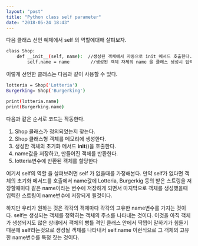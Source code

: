 ```yaml
---
layout: "post"
title: "Python class self parameter"
date: "2018-05-24 18:43"
---
```


다음 클래스 선언 예제에서 self 의 역할에대해 살펴보자.

```bash
class Shop:
    def __init__(self, name):  //생성된 객체에서 자동으로 init 메서드 호출한다.
        self.name = name        //생성된 객체 자체의 name 을 클래스 생성시 입력한 name으로 바꾼다.

```

이렇게 선언한 클래스는 다음과 같이 사용할 수 있다.

```bash
lotteria = Shop('Lotteria')
Burgerking= Shop('Burgerking')

print(lotteria.name)
print(Burgerking.name)
```
다음과 같은 순서로 코드는 작동한다.

1. Shop 클래스가 정의되었는지 찾는다.
2. Shop 클래스형 객체를 메모리에 생성한다.
3. 생성한 객체의 초기화 메서드 __init__()을 호출한다.
4. name값을 저장하고, 만들어진 객체를 반환한다.
5. lotteria변수에 반환된 객체를 할당한다


여기서 self의 역할 을 살펴보려면 self 가 없을때를 가정해본다.
만약 self가 없다면 객체의 초기화 메서드를 호출에서 name값에 Lotteria, Burgerkig 등의 받은 스트링을 저장할때마다
같은 name이라는 변수에 저장하게 되면서 마지막으로 객체를 생성했을때 입력한 스트링이 name변수에 저장되게 될것이다.  

하지만 우리가 원하는 것은 각각의 객체마다 각각의 고유한 name변수를 가지는 것이다.
self는 생성되는 객체를 정확히는 객체의 주소를 나타내는 것이다.
이것을 아직 객체가 생성되지도 않은 상태에서 객체의 빵틀 격인 클래스 안에서 딱찝어 말하기가 힘들기 때문에 self라는것으로 생성될 객체를 나타내서 self.name 이런식으로 그 객체의 고유한 name변수를 특정 짓는 것이다.
